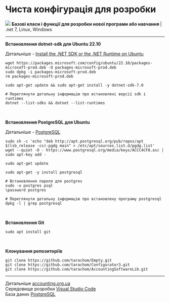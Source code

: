 # Чиста конфігурація для розробки
 <img src="https://accounting.org.ua/images/preferences.png?v=3" /> <b>Базові класи і функції для розробки нової програми або навчання </b> | .net 7, Linux, Windows <br/>

 <hr />

 <b>Встановлення dotnet-sdk для Ubuntu 22.10</b>
 
 Детальніше - [Install the .NET SDK or the .NET Runtime on Ubuntu](https://learn.microsoft.com/uk-ua/dotnet/core/install/linux-ubuntu)<br/>
 
    wget https://packages.microsoft.com/config/ubuntu/22.10/packages-microsoft-prod.deb -O packages-microsoft-prod.deb
    sudo dpkg -i packages-microsoft-prod.deb
    rm packages-microsoft-prod.deb
    
    sudo apt-get update && sudo apt-get install -y dotnet-sdk-7.0
    
    # Переглянути детальну інформацію про встановлені версії sdk і runtimes
    dotnet --list-sdks && dotnet --list-runtimes

<br/>

 <b>Встановлення PostgreSQL для Ubuntu</b>
 
 Детальніше - [PostgreSQL](https://www.postgresql.org/download/linux/ubuntu/)<br/>
 
    sudo sh -c 'echo "deb http://apt.postgresql.org/pub/repos/apt $(lsb_release -cs)-pgdg main" > /etc/apt/sources.list.d/pgdg.list'
    wget --quiet -O - https://www.postgresql.org/media/keys/ACCC4CF8.asc | sudo apt-key add -
    
    sudo apt-get update
    
    sudo apt-get -y install postgresql

    # Встановлення пароля для postgres
    sudo -u postgres psql
    \password postgres
    
    # Переглянути детальну інформацію про встановлену програму postgresql
    dpkg -l | grep postgresql

<br/>

 <b>Встановлення Git</b>
    
    sudo apt install git

<br/>

 <b>Клонування репозиторіїв</b>
    
    git clone https://github.com/tarachom/Empty.git
    git clone https://github.com/tarachom/Configurator3.git
    git clone https://github.com/tarachom/AccountingSoftwareLib.git
    
<hr />
 
  Детальніше [accounting.org.ua](https://accounting.org.ua)<br/>
  Середовище розробки [Visual Studio Code](https://code.visualstudio.com)<br/>
  База даних [PostgreSQL](https://www.enterprisedb.com/downloads/postgres-postgresql-downloads)<br/>